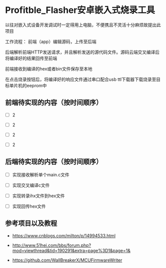 # Profitble_Flasher安卓嵌入式烧录工具
以往对嵌入式设备开发调试时一定得用上电脑，不便携且不灵活十分麻烦故提出此项目

工作流程：
前端（app）编辑源码，上传至后端  

后端解析前端HTTP发送请求，并且解析发送的源代码文件。源码云端交叉编译后将编译好的结果回传至前端  

前端接收到编译的hex或者bin文件保存至本地  

在点击烧录按钮后，将编译好的响应文件通过串口配合usb ttl下载器下载烧录至目标单片机的eeprom中  

前端待实现的内容（按时间顺序）
--
- [ ] 2

- [ ] 2

- [ ] 2

- [ ] 2

后端待实现的内容（按时间顺序）
--
- [ ] 实现接收解析单个main.c文件

- [ ] 实现交叉编译c文件

- [ ] 实现转录ihx文件到hex文件

- [ ] 实现回传hex文件

参考项目以及教程
--
- https://www.cnblogs.com/milton/p/14994533.html  

- http://www.51hei.com/bbs/forum.php?mod=viewthread&tid=190291&extra=page%3D1&page=1&  

- https://github.com/WallBreakerX/MCUFirmwareWriter
